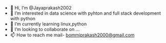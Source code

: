 - 👋 Hi, I’m @Jayaprakash2002
- 👀 I’m interested in data science with pyhton and full stack development with python 
- 🌱 I’m currently learning linux,python
- 💞️ I’m looking to collaborate on ...
- 📫 How to reach me mail- bommiprakash2000@gmail.com

<!---
Jayaprakash2002/Jayaprakash2002 is a ✨ special ✨ repository because its `README.md` (this file) appears on your GitHub profile.
You can click the Preview link to take a look at your changes.
--->
